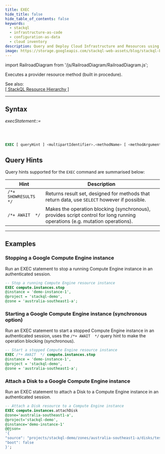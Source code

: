 ```yaml
---
title: EXEC
hide_title: false
hide_table_of_contents: false
keywords:
  - stackql
  - infrastructure-as-code
  - configuration-as-data
  - cloud inventory
description: Query and Deploy Cloud Infrastructure and Resources using SQL
image: https://storage.googleapis.com/stackql-web-assets/blog/stackql-blog-post-featured-image.png
---
```

import RailroadDiagram from '/js/RailroadDiagram/RailroadDiagram.js';

Executes a provider resource method (built in procedure).  

See also:  
[[ StackQL Resource Hierarchy ]](/docs/getting-started/resource-hierarchy)

* * * 

## Syntax

*execStatement::=*

<RailroadDiagram 
type="exec"
/>

&nbsp;  
&nbsp;

```sql
EXEC [ queryHint ] <multipartIdentifier>.<methodName> [ <methodArguments> ];
```

## Query Hints

Query hints supported for the `EXEC` command are summarised below:  

| Hint                 | Description                                                                                                                 |
|----------------------|-----------------------------------------------------------------------------------------------------------------------------|
| `/*+ SHOWRESULTS */` | Returns result set, designed for methods that return data, use `SELECT` however if possible.                                |
| `/*+ AWAIT  */`      | Makes the operation blocking (synchronous), provides script control for long running operations (e.g. mutation operations). |

* * *

## Examples

### Stopping a Google Compute Engine instance
Run an EXEC statement to stop a running Compute Engine instance in an authenticated session.

```sql
-- Stop a running Compute Engine resource instance
EXEC compute.instances.stop 
@instance = 'demo-instance-1', 
@project = 'stackql-demo', 
@zone = 'australia-southeast1-a';
```

### Starting a Google Compute Engine instance (synchronous option)
Run an EXEC statement to start a stopped Compute Engine instance in an authenticated session, uses the `/*+ AWAIT  */` query hint to make the operation blocking (synchronous).

```sql
-- Start a stopped Compute Engine resource instance
EXEC /*+ AWAIT  */ compute.instances.stop 
@instance = 'demo-instance-1', 
@project = 'stackql-demo', 
@zone = 'australia-southeast1-a';
```

### Attach a Disk to a Google Compute Engine instance
Run an EXEC statement to attach a Disk to a Compute Engine instance in an authenticated session.

```sql
-- Attach a Disk resource to a Compute Engine instance
EXEC compute.instances.attachDisk 
@zone='australia-southeast1-a', 
@project='stackql-demo', 
@instance='demo-instance-1' 
@@json=
'{
"source": "projects/stackql-demo/zones/australia-southeast1-a/disks/test10gbdisk2", 
"boot": false 
}';
```
